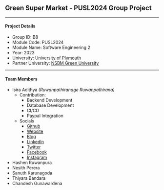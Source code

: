 ## Green Super Market - PUSL2024 Group Project

---
#### Project Details

- Group ID: B8
- Module Code: PUSL2024
- Module Name: Software Engineering 2
- Year: 2023
- University: [University of Plymouth](https://www.plymouth.ac.uk/)
- Partner University: [NSBM Green University](https://www.nsbm.ac.lk/)

---
#### Team Members

- Isira Adithya *(Ruwanpathiranage Ruwanpathirana)*
  - Contribution:  
     - Backend Development
     - Database Development
     - CI/CD
     - Paypal Integration
  - Socials  
     - [Github](https://github.com/isira-adithya/)
     - [Website](https://isiraadithya.com/)
     - [Blog](https://blog.isiraadithya.com/)
     - [LinkedIn](https://www.linkedin.com/in/isiraadithya/)
     - [Twitter](https://twitter.com/isira_adithya)
     - [Facebook](https://www.facebook.com/isiraadithyaruwanpathirana/)
     - [Instagram](https://www.instagram.com/isira_adithya/)
- Hashen Ruwanpura
- Nesith Perera
- Sanuth Karunagoda
- Thiyara Bandara
- Chandesh Gunawardena